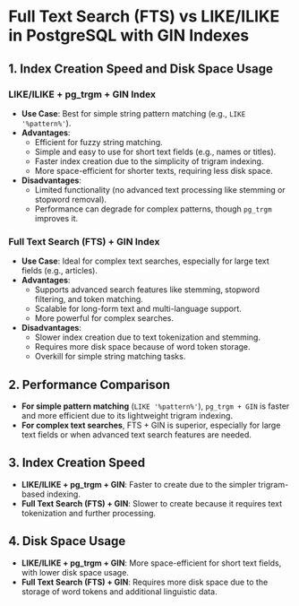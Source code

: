 # Full Text Search (FTS) vs LIKE/ILIKE in PostgreSQL with GIN Indexes

## 1. Index Creation Speed and Disk Space Usage

### LIKE/ILIKE + pg_trgm + GIN Index
- **Use Case**: Best for simple string pattern matching (e.g., `LIKE '%pattern%'`).
- **Advantages**:
  - Efficient for fuzzy string matching.
  - Simple and easy to use for short text fields (e.g., names or titles).
  - Faster index creation due to the simplicity of trigram indexing.
  - More space-efficient for shorter texts, requiring less disk space.
- **Disadvantages**:
  - Limited functionality (no advanced text processing like stemming or stopword removal).
  - Performance can degrade for complex patterns, though `pg_trgm` improves it.

### Full Text Search (FTS) + GIN Index
- **Use Case**: Ideal for complex text searches, especially for large text fields (e.g., articles).
- **Advantages**:
  - Supports advanced search features like stemming, stopword filtering, and token matching.
  - Scalable for long-form text and multi-language support.
  - More powerful for complex searches.
- **Disadvantages**:
  - Slower index creation due to text tokenization and stemming.
  - Requires more disk space because of word token storage.
  - Overkill for simple string matching tasks.

## 2. Performance Comparison
- **For simple pattern matching** (`LIKE '%pattern%'`), `pg_trgm + GIN` is faster and more efficient due to its lightweight trigram indexing.
- **For complex text searches**, FTS + GIN is superior, especially for large text fields or when advanced text search features are needed.

## 3. Index Creation Speed
- **LIKE/ILIKE + pg_trgm + GIN**: Faster to create due to the simpler trigram-based indexing.
- **Full Text Search (FTS) + GIN**: Slower to create because it requires text tokenization and further processing.

## 4. Disk Space Usage
- **LIKE/ILIKE + pg_trgm + GIN**: More space-efficient for short text fields, with lower disk space usage.
- **Full Text Search (FTS) + GIN**: Requires more disk space due to the storage of word tokens and additional linguistic data.

